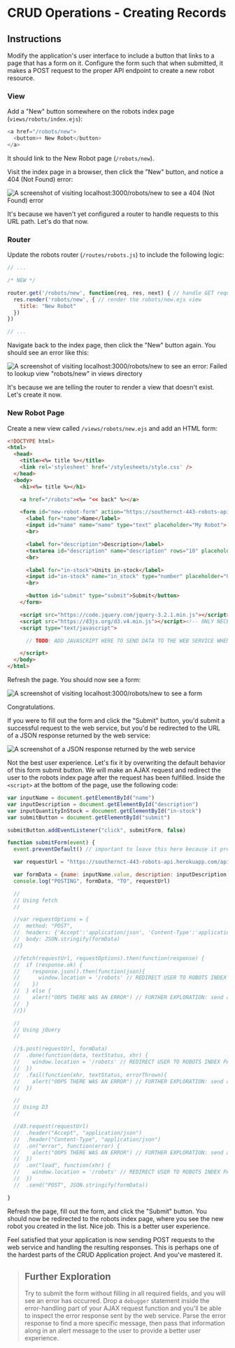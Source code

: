 # CRUD Operations - Creating Records

## Instructions

Modify the application's user interface to include a button that links to a page that has a form on it. Configure the form such that when submitted, it makes a POST request to the proper API endpoint to create a new robot resource.

### View

Add a "New" button somewhere on the robots index page (`views/robots/index.ejs`):

```` js
<a href="/robots/new">
  <button>+ New Robot</button>
</a>
````

It should link to the New Robot page (`/robots/new`).

Visit the index page in a browser, then click the "New" button, and notice a 404 (Not Found) error:

![A screenshot of visiting localhost:3000/robots/new to see a 404 (Not Found) error](new-page-not-found.png)

It's because we haven't yet configured a router to handle requests to this URL path. Let's do that now.

### Router

Update the robots router (`/routes/robots.js`) to include the following logic:

```` js
// ...

/* NEW */

router.get('/robots/new', function(req, res, next) { // handle GET requests to the robots/new URL path
  res.render('robots/new', { // render the robots/new.ejs view
    title: "New Robot"
  })
})

// ...
````

Navigate back to the index page, then click the "New" button again. You should see an error like this:

![A screenshot of visiting localhost:3000/robots/new to see an error: Failed to lookup view "robots/new" in views directory](failed-to-lookup-new-robot-view.png)


It's because we are telling the router to render a view that doesn't exist. Let's create it now.

### New Robot Page

Create a new view called `/views/robots/new.ejs` and add an HTML form:

```` html
<!DOCTYPE html>
<html>
  <head>
    <title><%= title %></title>
    <link rel='stylesheet' href='/stylesheets/style.css' />
  </head>
  <body>
    <h1><%= title %></h1>

    <a href="/robots"><%= "<< back" %></a>

    <form id="new-robot-form" action="https://southernct-443-robots-api.herokuapp.com/api/robots" method="POST">
      <label for="name">Name</label>
      <input id="name" name="name" type="text" placeholder="My Robot">
      <br>

      <label for="description">Description</label>
      <textarea id="description" name="description" rows="10" placeholder="Does all the things..."></textarea>
      <br>

      <label for="in-stock">Units in-stock</label>
      <input id="in-stock" name="in_stock" type="number" placeholder="0">
      <br>

      <button id="submit" type="submit">Submit</button>
    </form>

    <script src="https://code.jquery.com/jquery-3.2.1.min.js"></script><!-- ONLY NECESSARY IF YOU'RE SENDING REQUESTS VIA jQUERY -->
    <script src="https://d3js.org/d3.v4.min.js"></script><!-- ONLY NECESSARY IF YOU'RE SENDING REQUESTS VIA D3 -->
    <script type="text/javascript">

      // TODO: ADD JAVASCRIPT HERE TO SEND DATA TO THE WEB SERVICE WHEN THE FORM SUBMIT BUTTON IS PRESSED

    </script>
  </body>
</html>
````

Refresh the page. You should now see a form:

![A screenshot of visiting localhost:3000/robots/new to see a form](new-robot-form.png)

Congratulations.

If you were to fill out the form and click the "Submit" button, you'd submit a successful request to the web service, but you'd be redirected to the URL of a JSON response returned by the web service:

![A screenshot of a JSON response returned by the web service](new-robot-form-default-submission.png)

Not the best user experience. Let's fix it by overwriting the default behavior of this form submit button. We will make an AJAX request and redirect the user to the robots index page after the request has been fulfilled. Inside the `<script>` at the bottom of the page, use the following code:

```` js
var inputName = document.getElementById("name")
var inputDescription = document.getElementById("description")
var inputQuantityInStock = document.getElementById("in-stock")
var submitButton = document.getElementById("submit")

submitButton.addEventListener("click", submitForm, false)

function submitForm(event) {
  event.preventDefault() // important to leave this here because it prevents duplicate form submission!

  var requestUrl = "https://southernct-443-robots-api.herokuapp.com/api/robots"

  var formData = {name: inputName.value, description: inputDescription.value, in_stock: inputQuantityInStock.value} // read input values
  console.log("POSTING", formData, "TO", requestUrl)

  //
  // Using fetch
  //

  //var requestOptions = {
  //  method: "POST",
  //  headers: {'Accept':'application/json', 'Content-Type':'application/json'},
  //  body: JSON.stringify(formData)
  //}

  //fetch(requestUrl, requestOptions).then(function(response) {
  //  if (response.ok) {
  //    response.json().then(function(json){
  //      window.location = '/robots' // REDIRECT USER TO ROBOTS INDEX PAGE
  //    })
  //  } else {
  //    alert("OOPS THERE WAS AN ERROR") // FURTHER EXPLORATION: send a more specific error message
  //  }
  //})

  //
  // Using jQuery
  //

  //$.post(requestUrl, formData)
  //  .done(function(data, textStatus, xhr) {
  //    window.location = '/robots' // REDIRECT USER TO ROBOTS INDEX PAGE
  //  })
  //  .fail(function(xhr, textStatus, errorThrown){
  //    alert("OOPS THERE WAS AN ERROR") // FURTHER EXPLORATION: send a more specific error message
  //  })

  //
  // Using D3
  //

  //d3.request(requestUrl)
  //  .header("Accept", "application/json")
  //  .header("Content-Type", "application/json")
  //  .on("error", function(error) {
  //    alert("OOPS THERE WAS AN ERROR") // FURTHER EXPLORATION: send a more specific error message
  //  })
  //  .on("load", function(xhr) {
  //    window.location = '/robots' // REDIRECT USER TO ROBOTS INDEX PAGE
  //  })
  //  .send("POST", JSON.stringify(formData))

}
````

Refresh the page, fill out the form, and click the "Submit" button. You should now be redirected to the robots index page, where you see the new robot you created in the list. Nice job. This is a better user experience.

Feel satisfied that your application is now sending POST requests to the web service and handling the resulting responses. This is perhaps one of the hardest parts of the CRUD Application project. And you've mastered it.

> ## Further Exploration
>
> Try to submit the form without filling in all required fields, and you will see an error has occurred. Drop a `debugger` statement inside the error-handling part of your AJAX request function and you'll be able to inspect the error response sent by the web service. Parse the error response to find a more specific message, then pass that information along in an alert message to the user to provide a better user experience.
